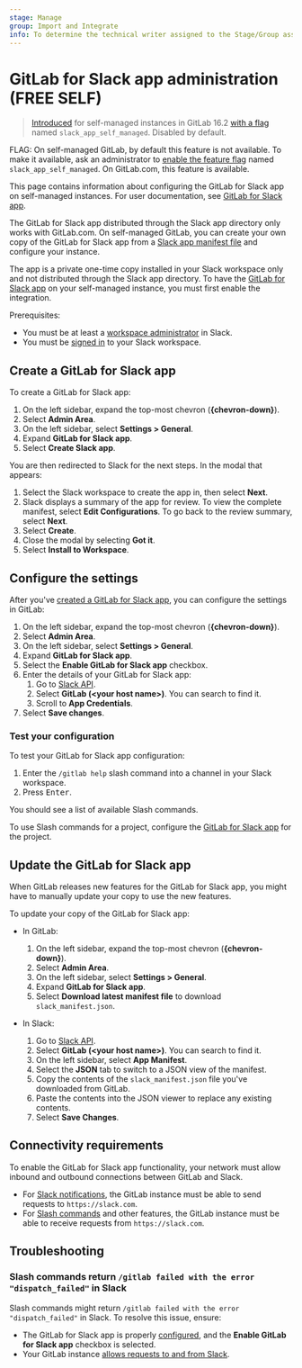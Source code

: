 ```yaml
---
stage: Manage
group: Import and Integrate
info: To determine the technical writer assigned to the Stage/Group associated with this page, see https://about.gitlab.com/handbook/product/ux/technical-writing/#assignments
---
```


# GitLab for Slack app administration **(FREE SELF)**

> [Introduced](https://gitlab.com/gitlab-org/gitlab/-/issues/358872) for self-managed instances in GitLab 16.2 [with a flag](../../../administration/feature_flags.md) named `slack_app_self_managed`. Disabled by default.

FLAG:
On self-managed GitLab, by default this feature is not available. To make it available, ask an administrator to [enable the feature flag](../../../administration/feature_flags.md) named `slack_app_self_managed`. On GitLab.com, this feature is available.

This page contains information about configuring the GitLab for Slack app on self-managed instances. For user documentation, see [GitLab for Slack app](../../../user/project/integrations/gitlab_slack_application.md).

The GitLab for Slack app distributed through the Slack app directory only works with GitLab.com.
On self-managed GitLab, you can create your own copy of the GitLab for Slack app from a [Slack app manifest file](https://api.slack.com/reference/manifests#creating_apps) and configure your instance.

The app is a private one-time copy installed in your Slack workspace only and not distributed through the Slack app directory. To have the [GitLab for Slack app](../../../user/project/integrations/gitlab_slack_application.md) on your self-managed instance, you must first enable the integration.

Prerequisites:

- You must be at least a [workspace administrator](https://slack.com/help/articles/360018112273-Types-of-roles-in-Slack) in Slack.
- You must be [signed in](https://slack.com/signin) to your Slack workspace.

## Create a GitLab for Slack app

To create a GitLab for Slack app:

1. On the left sidebar, expand the top-most chevron (**{chevron-down}**).
1. Select **Admin Area**.
1. On the left sidebar, select **Settings > General**.
1. Expand **GitLab for Slack app**.
1. Select **Create Slack app**.

You are then redirected to Slack for the next steps. In the modal that appears:

1. Select the Slack workspace to create the app in, then select **Next**.
1. Slack displays a summary of the app for review. To view the complete manifest, select **Edit Configurations**. To go back to the review summary, select **Next**.
1. Select **Create**.
1. Close the modal by selecting **Got it**.
1. Select **Install to Workspace**.

## Configure the settings

After you've [created a GitLab for Slack app](#create-a-gitlab-for-slack-app), you can configure the settings in GitLab:

1. On the left sidebar, expand the top-most chevron (**{chevron-down}**).
1. Select **Admin Area**.
1. On the left sidebar, select **Settings > General**.
1. Expand **GitLab for Slack app**.
1. Select the **Enable GitLab for Slack app** checkbox.
1. Enter the details of your GitLab for Slack app:
    1. Go to [Slack API](https://api.slack.com/apps).
    1. Select **GitLab (\<your host name\>)**. You can search to find it.
    1. Scroll to **App Credentials**.
1. Select **Save changes**.

### Test your configuration

To test your GitLab for Slack app configuration:

1. Enter the `/gitlab help` slash command into a channel in your Slack workspace.
1. Press <kbd>Enter</kbd>.

You should see a list of available Slash commands.

To use Slash commands for a project, configure the [GitLab for Slack app](../../../user/project/integrations/gitlab_slack_application.md) for the project.

## Update the GitLab for Slack app

When GitLab releases new features for the GitLab for Slack app, you might have to manually update your copy to use the new features.

To update your copy of the GitLab for Slack app:

- In GitLab:

  1. On the left sidebar, expand the top-most chevron (**{chevron-down}**).
  1. Select **Admin Area**.
  1. On the left sidebar, select **Settings > General**.
  1. Expand **GitLab for Slack app**.
  1. Select **Download latest manifest file** to download `slack_manifest.json`.

- In Slack:

  1. Go to [Slack API](https://api.slack.com/apps).
  1. Select **GitLab (\<your host name\>)**. You can search to find it.
  1. On the left sidebar, select **App Manifest**.
  1. Select the **JSON** tab to switch to a JSON view of the manifest.
  1. Copy the contents of the `slack_manifest.json` file you've downloaded from GitLab.
  1. Paste the contents into the JSON viewer to replace any existing contents.
  1. Select **Save Changes**.

## Connectivity requirements

To enable the GitLab for Slack app functionality, your network must allow inbound and outbound connections between GitLab and Slack.

- For [Slack notifications](../../../user/project/integrations/gitlab_slack_application.md#slack-notifications), the GitLab instance must be able to send requests to `https://slack.com`.
- For [Slash commands](../../../user/project/integrations/gitlab_slack_application.md#slash-commands) and other features, the GitLab instance must be able to receive requests from `https://slack.com`.

## Troubleshooting

### Slash commands return `/gitlab failed with the error "dispatch_failed"` in Slack

Slash commands might return `/gitlab failed with the error "dispatch_failed"` in Slack. To resolve this issue, ensure:

- The GitLab for Slack app is properly [configured](#configure-the-settings), and the **Enable GitLab for Slack app** checkbox is selected.
- Your GitLab instance [allows requests to and from Slack](#connectivity-requirements).
